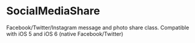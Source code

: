 SocialMediaShare
================

Facebook/Twitter/Instagram message and photo share class. Compatible with iOS 5 and iOS 6 (native Facebook/Twitter)
